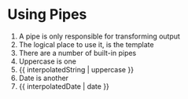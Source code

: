 # Using Pipes
01. A pipe is only responsible for transforming output
02. The logical place to use it, is the template
03. There are a number of built-in pipes
04. Uppercase is one
05. {{ interpolatedString | uppercase }}
06. Date is another
07. {{ interpolatedDate | date }}